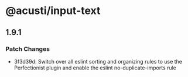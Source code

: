 # @acusti/input-text

## 1.9.1

### Patch Changes

- 3f3d39d: Switch over all eslint sorting and organizing rules to use the
  Perfectionist plugin and enable the eslint no-duplicate-imports rule
